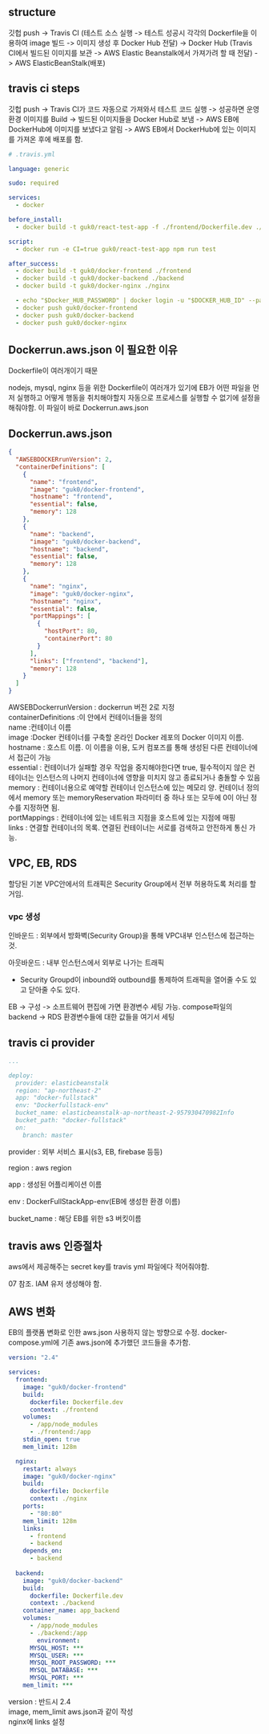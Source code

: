 ## structure
깃헙 push -> Travis CI (테스트 소스 실행 -> 테스트 성공시 각각의 Dockerfile을 이용하여 image 빌드 -> 이미지 생성 후 Docker Hub 전달) -> Docker Hub (Travis CI에서 빌드된 이미지를 보관 -> AWS Elastic Beanstalk에서 가져가려 할 때 전달) -> AWS ElasticBeanStalk(배포)



## travis ci steps

깃헙 push -> Travis CI가 코드 자동으로 가져와서 테스트 코드 실행 -> 성공하면 운영 환경 이미지를 Build -> 빌드된 이미지들을 Docker Hub로 보냄 -> AWS EB에 DockerHub에 이미지를 보냈다고 알림  -> AWS EB에서 DockerHub에 있는 이미지를 가져온 후에 배포를 함.

```yaml
# .travis.yml

language: generic

sudo: required

services:
  - docker

before_install:
  - docker build -t guk0/react-test-app -f ./frontend/Dockerfile.dev ./frontend

script:
  - docker run -e CI=true guk0/react-test-app npm run test

after_success:
  - docker build -t guk0/docker-frontend ./frontend
  - docker build -t guk0/docker-backend ./backend
  - docker build -t guk0/docker-nginx ./nginx

  - echo "$Docker_HUB_PASSWORD" | docker login -u "$DOCKER_HUB_ID" --password-stdin
  - docker push guk0/docker-frontend
  - docker push guk0/docker-backend
  - docker push guk0/docker-nginx
```

## Dockerrun.aws.json 이 필요한 이유
Dockerfile이 여러개이기 때문

nodejs, mysql, nginx 등을 위한 Dockerfile이 여러개가 있기에 EB가 어떤 파일을 먼저 실행하고 어떻게 행동을 취치해야할지 자동으로 프로세스를 실행할 수 없기에 설정을 해줘야함. 이 파일이 바로 Dockerrun.aws.json

## Dockerrun.aws.json

```json
{
  "AWSEBDOCKERrunVersion": 2,
  "containerDefinitions": [
    {
      "name": "frontend",
      "image": "guk0/docker-frontend",
      "hostname": "frontend",
      "essential": false,
      "memory": 128
    },
    {
      "name": "backend",
      "image": "guk0/docker-backend",
      "hostname": "backend",
      "essential": false,
      "memory": 128
    },
    {
      "name": "nginx",
      "image": "guk0/docker-nginx",
      "hostname": "nginx",
      "essential": false,
      "portMappings": [
        {
          "hostPort": 80,
          "containerPort": 80
        }
      ],
      "links": ["frontend", "backend"],
      "memory": 128
    }
  ]
}
```

AWSEBDockerrunVersion : dockerrun 버전 2로 지정  
containerDefinitions :이 안에서 컨테이너들을 정의  
name :컨테이너 이름  
image :Docker 컨테이너를 구축할 온라인 Docker 레포의 Docker 이미지 이름.  
hostname : 호스트 이름. 이 이름을 이용, 도커 컴포즈를 통해 생성된 다른 컨테이너에서 접근이 가능  
essential : 컨테이너가 실패할 경우 작업을 중지해야한다면 true, 필수적이지 않은 컨테이너는 인스턴스의 나머지 컨테이너에 영향을 미치지 않고 종료되거나 충돌할 수 있음  
memory : 컨테이너용으로 예약할 컨테이너 인스턴스에 있는 메모리 양. 컨테이너 정의에서 memory 또는 memoryReservation 파라미터 중 하나 또는 모두에 0이 아닌 정수를 지정하면 됨.  
portMappings :  컨테이너에 있는 네트워크 지점을 호스트에 있는 지점에 매핑  
links : 연결할 컨테이너의 목록.  연결된 컨테이너는 서로를 검색하고 안전하게 통신 가능.

## VPC, EB, RDS

할당된 기본 VPC안에서의 트래픽은 Security Group에서 전부 허용하도록 처리를 할거임.

### vpc 생성

인바운드 : 외부에서 방화벽(Security Group)을 통해 VPC내부 인스턴스에 접근하는 것.

아웃바운드 : 내부 인스턴스에서 외부로 나가는 트래픽
- Security Groupd이 inbound와 outbound를 통제하여 트래픽을 열어줄 수도 있고 닫아줄 수도 있다.

EB -> 구성 -> 소프트웨어 편집에 가면 환경변수 세팅 가능. compose파일의 backend -> RDS 환경변수들에 대한 값들을 여기서 세팅

## travis ci provider

```yaml
...

deploy:
  provider: elasticbeanstalk
  region: "ap-northeast-2"
  app: "docker-fullstack"
  env: "Dockerfullstack-env"
  bucket_name: elasticbeanstalk-ap-northeast-2-957930470982Info
  bucket_path: "docker-fullstack"
  on:
    branch: master
```

provider : 외부 서비스 표시(s3, EB, firebase 등등)

region : aws region

app : 생성된 어플리케이션 이름

env : DockerFullStackApp-env(EB에 생성한 환경 이름)

bucket_name : 해당 EB를 위한 s3 버킷이름

## travis aws 인증절차
aws에서 제공해주는 secret key를 travis yml 파일에다 적어줘야함.

07 참조. IAM 유저 생성해야 함.

## AWS 변화

EB의 플랫폼 변화로 인한 aws.json 사용하지 않는 방향으로 수정. docker-compose.yml에 기존 aws.json에 추가했던 코드들을 추가함.

```yaml
version: "2.4"

services: 
  frontend:
    image: "guk0/docker-frontend"
    build:
      dockerfile: Dockerfile.dev
      context: ./frontend
    volumes:
      - /app/node_modules
      - ./frontend:/app
    stdin_open: true
    mem_limit: 128m

  nginx:
    restart: always
    image: "guk0/docker-nginx"
    build: 
      dockerfile: Dockerfile
      context: ./nginx
    ports: 
      - "80:80"
    mem_limit: 128m
    links:
      - frontend
      - backend
    depends_on: 
      - backend
      
  backend:
    image: "guk0/docker-backend"
    build:
      dockerfile: Dockerfile.dev
      context: ./backend
    container_name: app_backend
    volumes:
      - /app/node_modules
      - ./backend:/app
		environment:
      MYSQL_HOST: ***
      MYSQL_USER: ***
      MYSQL_ROOT_PASSWORD: ***
      MYSQL_DATABASE: ***
      MYSQL_PORT: ***
    mem_limit: ***
```

version : 반드시 2.4  
image, mem_limit aws.json과 같이 작성  
nginx에 links 설정
